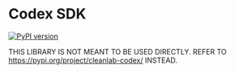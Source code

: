 # Codex SDK

[![PyPI version](https://img.shields.io/pypi/v/codex-sdk.svg)](https://pypi.org/project/codex-sdk/)

THIS LIBRARY IS NOT MEANT TO BE USED DIRECTLY. REFER TO https://pypi.org/project/cleanlab-codex/ INSTEAD.
